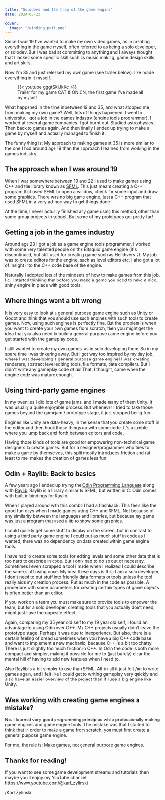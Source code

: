 ```yaml
---
title: "Solodevs and the trap of the game engine"
date: 2024-05-23

cover:
  image: "/winding_path.png"
---
```


Since I was 19 I've wanted to make my own video games, as in creating everything in the game myself, often referred to as being a solo developer, or solodev. But I was bad at committing to anything and I always thought that I lacked some specific skill such as music making, game design skills and art skills.

Now I'm 35 and just released my own game (see trailer below). I've made everything in it myself.

<figure>
{{< youtube gggtSXiJkKc >}}
<figcaption>Trailer for my game CAT & ONION, the first game I've made all by myself</figcaption>
</figure>

What happened in the time inbetween 19 and 35, and what stopped me from making my own game? Well, lots of things happened. I went to university, I got a job in the games industry (engine tools programmer), I worked at several game companies. I got burnt out. Studied astrophysics. Then back to games again. And then finally I ended up trying to make a game by myself and actually managed to finish it.

The funny thing is: My approach to making games at 35 is more similar to the one I had around age 19 than the approach I learned from working in the games industry.

## The approach when I was around 19

When I was somewhere between 19 and 22 I used to make games using C++ and the library known as [SFML](https://www.sfml-dev.org/). This just meant creating a C++ program that used SFML to open a window, check for some input and draw some graphics. There was no big game engine, just a C++ program that used SFML in a very ad-hoc way to get things done.

At the time, I never actually finished any game using this method, other than some group projects in school. But some of my prototypes got pretty far!

## Getting a job in the games industry

Around age 23 I got a job as a game engine tools programmer. I worked with some very talented people on the Bitsquid game engine (it's discontinued, but still used for creating game such as Helldivers 2). My job was to create editors for the engine, such as level editors etc. I also got a lot of insight into the C++ code base of the engine.

Naturally I adopted lots of the mindsets of how to make games from this job. I.e. I started thinking that before you make a game you need to have a nice, shiny engine in place with good tools.

## Where things went a bit wrong

It is very easy to look at a general purpose game engine such as Unity or Godot and think that you should use such engines with such tools to create games. Now, using such engines is perfectly fine. But the problem is when you want to create your own games from scratch, then you might get the idea that you also need to build a general purpose game engine before you get started with the gameplay code.

I still wanted to create my own games, as in solo developing them. So in my spare time I was tinkering away. But I got way too inspired by my day job, where I was developing a general purpose game engine! I was creating renderers, abstract level editing tools, file formats, data compilers. But I didn't write any gameplay code _at all_! That, I thought, came when the engine code was mature enough.

## Using third-party game engines

In my twenties I did lots of game jams, and I made many of them Unity. It was usually a quite enjoyable process. But whenever I tried to take those games beyond the gamejam / prototype stage, it just stopped being fun.

Engines like Unity are data-heavy, in the sense that you create some stuff in the editor and then hook those things up with some code. It's a jumble where you jump back and forth between editors and code.

Having those kinds of tools are good for empowering non-technical game designers to create games. But for a designer/programmer who tries to make a game by themselves, this split mostly introduces friction and (at least to me) makes the creation of games less fun.

## Odin + Raylib: Back to basics

A few years ago I ended up trying the [Odin Programming Language](https://odin-lang.org/) along with [Raylib](https://www.raylib.com/). Raylib is a library similar to SFML, but written in C. Odin comes with built in bindings for Raylib.

When I played around with this combo I had a flashback: This feels like the good fun days when I made games using C++ and SFML. Not because of any similarity between the languages and libraries, but because my game was just a program that used a lib to show some graphics.

I could quickly get some stuff to display on the screen, but in contrast to using a third party game engine I could put as much stuff in code as I wanted, there was no dependency on data created within game engine tools.

I have had to create some tools for editing levels and some other data that is too hard to describe in code. But I only had to do so out of necessity. Sometimes I even scrapped a tool I made when I realized I could describe the same stuff using code. My idea these days is this: I am a solo developer, I don't need to put stuff into friendly data formats or tools unless the tool really aids my creation process. Put as much in the code as possible. A procedure with some parameters for creating certain types of game objects is often better than an editor.

If you work on a team you must make sure to provide tools to empower the team, but for a solo developer, creating tools that you actually don't need, might just have the opposite effect.

Again, comparing my 35 year old self to my 19 year old self, I found an advantage to using Odin over C++. My C++ projects usually didn't leave the prototype stage. Perhaps it was due to inexperience. But also, there is a certain feeling of dread sometimes when you have a big C++ code base and want to implement a new mechanic, because C++ is a bit too chatty. There is just slightly too much friction in C++. In Odin the code is both more compact and simpler, making it possible for me to (just barely) clear the mental hill of having to add new features when I need to.

Also Raylib is a bit simpler to use than SFML. All-in-all it just felt _fun_ to write games again, and I felt like I could get to writing gameplay very quickly and also have an easier overview of the project than if I use a big engine like Unity.

## Was working with creating game engines a mistake?

No. I learned very good programming principles while professionally making game engines and game engine tools. The mistake was that I started to think that in order to make a game from scratch, you must first create a general purpose game engine.

For me, the rule is: Make games, not general purpose game engines.

## Thanks for reading!

If you want to see some game development streams and tutorials, then maybe you'll enjoy my YouTube channel: https://www.youtube.com/@karl_zylinski

/Karl Zylinski